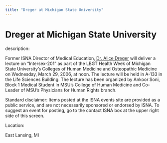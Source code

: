 ```yaml
---
title: "Dreger at Michigan State University"
---
```


# Dreger at Michigan State University

  
description:  
  


Former ISNA Director of Medical Education, [Dr. Alice Dreger][1] will deliver a lecture on &#8220;Intersex-201&#8221; as part of the LBGT Health Week of Michigan State University&#8217;s Colleges of Human Medicine and Osteopathic Medicine on Wednesday, March 29, 2006, at noon. The lecture will be held in A-133 in the Life Sciences Building. The lecture has been organized by Ankoor Soni, Block 1 Medical Student in MSU&#8217;s College of Human Medicine and Co-Leader of MSU&#8217;s Physicians for Human Rights branch.

  
  


Standard disclaimer: Items posted at the ISNA events site are provided as a public service, and are not necessarily sponsored or endorsed by ISNA. To suggest an event for posting, go to the contact ISNA box at the upper right side of this screen.

  


  


  
Location:  
  
East Lansing, MI

 [1]: http://www.isna.org/about/dreger